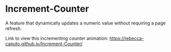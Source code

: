 # Increment-Counter
A feature that dynamically updates a numeric value without requiring a page refresh.

Link to view this incrementing counter animation: https://rebecca-caputo.github.io/Increment-Counter/
